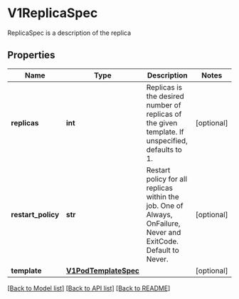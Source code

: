 # V1ReplicaSpec

ReplicaSpec is a description of the replica
## Properties
Name | Type | Description | Notes
------------ | ------------- | ------------- | -------------
**replicas** | **int** | Replicas is the desired number of replicas of the given template. If unspecified, defaults to 1. | [optional] 
**restart_policy** | **str** | Restart policy for all replicas within the job. One of Always, OnFailure, Never and ExitCode. Default to Never. | [optional] 
**template** | [**V1PodTemplateSpec**](V1PodTemplateSpec.md) |  | [optional] 

[[Back to Model list]](../README.md#documentation-for-models) [[Back to API list]](../README.md#documentation-for-api-endpoints) [[Back to README]](../README.md)



